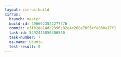 ```yaml
---
layout: cirrus-build
cirrus:
  branch: master
  build-id: 4966923522277376
  commit: e3fb2da14dc2396e02e4e268e7005cfa830a17f1
  task-id: 5492445050306560
  task-number: 7
  os-name: Ubuntu
  test-result: 0
---
```

